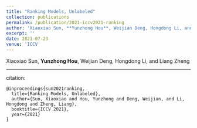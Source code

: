 ```yaml
---
title: "Ranking Models, Unlabeled"
collection: publications
permalink: /publication/2021-iccv2021-ranking
author: 'Xiaoxiao Sun, **Yunzhong Hou**, Weijian Deng, Hongdong Li, and Liang Zheng'
excerpt: ''
date: 2021-07-23
venue: 'ICCV'
---
```

Xiaoxiao Sun, **Yunzhong Hou**, Weijian Deng, Hongdong Li, and Liang Zheng


---
citation:
```
@inproceedings{sun2021ranking,
  title={Ranking Models, Unlabeled},
  author={Sun, Xiaoxiao and Hou, Yunzhong and Deng, Weijian, and Li, Hongdong and Zheng, Liang},
  booktitle={ICCV 2021},
  year={2021}
}
```